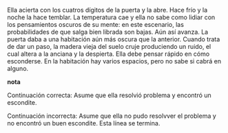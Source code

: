 

Ella acierta con los cuatros dígitos de la puerta y la abre. Hace frío y la noche la hace temblar. La temperatura cae y ella no sabe como lidiar con los pensamientos oscuros de su mente: en este escenario, las probabilidades de que salga bien librada son bajas. Aún así avanza. La puerta daba a una habitación aún más oscura que la anterior. Cuando trata de dar un paso, la madera vieja del suelo cruje produciendo un ruido, el cual altera a la anciana y la despierta. Ella debe pensar rápido en cómo esconderse. En la habitación hay varios espacios, pero no sabe si cabrá en alguno.

**nota**

Continuación correcta: Asume que ella resolvió problema y encontró un escondite. 

Continuación incorrecta: Asume que ella no pudo resolvver el problema y no encontró un buen escondite. Esta línea se termina.
